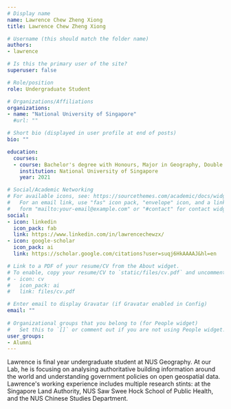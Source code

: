 ```yaml
---
# Display name
name: Lawrence Chew Zheng Xiong
title: Lawrence Chew Zheng Xiong

# Username (this should match the folder name)
authors:
- lawrence

# Is this the primary user of the site?
superuser: false

# Role/position
role: Undergraduate Student

# Organizations/Affiliations
organizations:
- name: "National University of Singapore"
  #url: ""

# Short bio (displayed in user profile at end of posts)
bio: ""

education:
  courses:
  - course: Bachelor's degree with Honours, Major in Geography, Double Minor in Geospatial Information Systems and Urban Studies
    institution: National University of Singapore
    year: 2021

# Social/Academic Networking
# For available icons, see: https://sourcethemes.com/academic/docs/widgets/#icons
#   For an email link, use "fas" icon pack, "envelope" icon, and a link in the
#   form "mailto:your-email@example.com" or "#contact" for contact widget.
social:
- icon: linkedin
  icon_pack: fab
  link: https://www.linkedin.com/in/lawrencechewzx/
- icon: google-scholar
  icon_pack: ai
  link: https://scholar.google.com/citations?user=suqj6HkAAAAJ&hl=en

# Link to a PDF of your resume/CV from the About widget.
# To enable, copy your resume/CV to `static/files/cv.pdf` and uncomment the lines below.  
# - icon: cv
#   icon_pack: ai
#   link: files/cv.pdf

# Enter email to display Gravatar (if Gravatar enabled in Config)
email: ""
  
# Organizational groups that you belong to (for People widget)
#   Set this to `[]` or comment out if you are not using People widget.  
user_groups:
- Alumni
---
```


Lawrence is final year undergraduate student at NUS Geography.
At our Lab, he is focusing on analysing authoritative building information around the world and understanding government policies on open geospatial data.
Lawrence's working experience includes multiple research stints: at the Singapore Land Authority, NUS Saw Swee Hock School of Public Health, and the NUS Chinese Studies Department.
